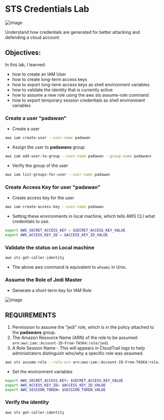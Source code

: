 # STS Credentials Lab

![image](https://github.com/hhphu/InfoSec/assets/45286750/918ba69b-9b59-4bcb-9c0c-165485f0ee32)

Understand how credentials are generated for better attacking and defending a cloud account.

## Objectives:
In this lab, I learned:
- how to create an IAM User
- how to create long-term access keys
- how to export long-term access keys as shell environment variables
- how to validate the identity that is currently active
- how to assume a new role using the aws sts assume-role command
- how to export temporary session credentials as shell environment variables

### Create a user "padawan"
- Create a user
```bash
aws iam create-user --user-name padawan
```

- Assign the user to **padawans** group
```bash
aws iam add-user-to-group --user-name padawan --group-name padawans
```

- Verify the group of the user
```bash
aws iam list-groups-for-user --user-name padawan
```

### Create Access Key for user "padawan"
- Create access key for the user
```bash
aws iam create-access-key --user-name padawan
```
- Setting these environments in local machine, which tells AWS CLI what credentials to use.
```bash
export AWS_SECRET_ACCESS_KEY = $SECRET_ACCESS_KEY_VALUE
export AWS_ACCESS_KEY_ID = $ACCESS_KEY_ID_VALUE
```

### Validate the status on Local machine
```bash
aws sts get-caller-identity
```
- The above aws command is equivalent to `whoami` in Unix.

### Assume the Role of Jedi Master
- Generate a short-term key for IAM Role

![image](https://github.com/hhphu/InfoSec/assets/45286750/52676593-9935-4278-89d2-5dd7a9b052d5)

**REQUIREMENTS**
-----
1. Permission to assume the "jedi" role, which is in the policy attached to the **padawans** group. 
2. The Amazon Resource Name (ARN) of the role to be assumed: `arn:aws:iam::Account-ID-From-TASK4:role/jedi`
3. A Role Session Name - This will appears in CloudTrail logs to help administrators distinguish who/why a specific role was assumed.

```bash
aws sts assume-role --role-arn arn:aws:iam::Account-ID-From-TASK4:role/jadi --role-session-name $STRING
```
- Set the environment variables
```bash
export AWS_SECRET_ACCESS_KEY= $SECRET_ACCESS_KEY_VALUE
export AWS_ACCESS_KEY_ID= $ACCESS_KEY_ID_VALUE
export AWS_SESSION_TOKEN= $SESSION_TOKEN_VALUE
```
### Verify the identity
```bash
aws sts get-caller-identity
```

